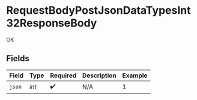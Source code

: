 # RequestBodyPostJsonDataTypesInt32ResponseBody

OK


## Fields

| Field              | Type               | Required           | Description        | Example            |
| ------------------ | ------------------ | ------------------ | ------------------ | ------------------ |
| `json`             | *int*              | :heavy_check_mark: | N/A                | 1                  |